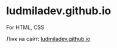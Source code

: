 # ludmiladev.github.io
For HTML, CSS

Лінк на сайт:   [ludmiladev.github.io](https://ludmiladev.github.io/)
